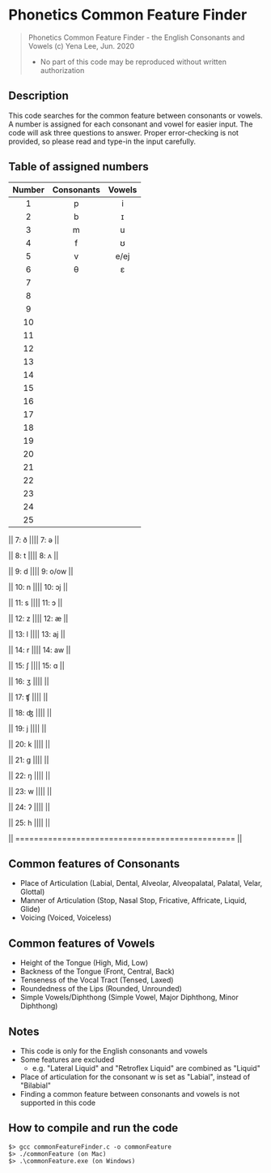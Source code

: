 # Phonetics Common Feature Finder

> Phonetics Common Feature Finder - the English Consonants and Vowels
> (c) Yena Lee, Jun. 2020
> - No part of this code may be reproduced without written authorization

## Description
This code searches for the common feature between consonants or vowels.
A number is assigned for each consonant and vowel for easier input.
The code will ask three questions to answer. 
Proper error-checking is not provided, so please read and type-in the input carefully.

## Table of assigned numbers
| Number | Consonants | Vowels |
| :---: |:---:|:---:|
|1|p|i|
|2|b|ɪ|
|3|m|u|
|4|f|ʊ|
|5|v|e/ej|
|6|θ|ɛ|
|7|||
|8|||
|9|||
|10|||
|11|||
|12|||
|13|||
|14|||
|15|||
|16|||
|17|||
|18|||
|19|||
|20|||
|21|||
|22|||
|23|||
|24|||
|25|||





|| 7: ð                |||| 7: ə                   ||

|| 8: t                |||| 8: ʌ                   ||

|| 9: d                |||| 9: o/ow                ||

|| 10: n               |||| 10: ɔj                 ||

|| 11: s               |||| 11: ɔ                  ||

|| 12: z               |||| 12: æ                  ||

|| 13: l               |||| 13: aj                 ||

|| 14: r               |||| 14: aw                 ||

|| 15: ʃ               |||| 15: ɑ                  ||

|| 16: ʒ               ||||                        ||

|| 17: ʧ               ||||                        ||

|| 18: ʤ               ||||                        ||

|| 19: j               ||||                        ||

|| 20: k               ||||                        ||

|| 21: g               ||||                        ||

|| 22: ŋ               ||||                        ||

|| 23: w               ||||                        ||

|| 24: ʔ               ||||                        ||

|| 25: h               ||||                        ||

|| =============================================== ||

## Common features of Consonants
- Place of Articulation (Labial, Dental, Alveolar, Alveopalatal, Palatal, Velar, Glottal)
- Manner of Articulation (Stop, Nasal Stop, Fricative, Affricate, Liquid, Glide)
- Voicing (Voiced, Voiceless)

## Common features of Vowels
- Height of the Tongue (High, Mid, Low)
- Backness of the Tongue (Front, Central, Back)
- Tenseness of the Vocal Tract (Tensed, Laxed)
- Roundedness of the Lips (Rounded, Unrounded)
- Simple Vowels/Diphthong (Simple Vowel, Major Diphthong, Minor Diphthong)

## Notes
- This code is only for the English consonants and vowels
- Some features are excluded
  - e.g. "Lateral Liquid" and "Retroflex Liquid" are combined as "Liquid"
- Place of articulation for the consonant w is set as "Labial", instead of "Bilabial"
- Finding a common feature between consonants and vowels is not supported in this code

## How to compile and run the code
```
$> gcc commonFeatureFinder.c -o commonFeature
$> ./commonFeature (on Mac)
$> .\commonFeature.exe (on Windows)
```
